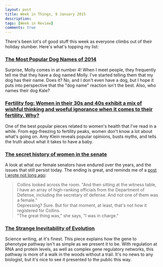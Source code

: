 ```yaml
---
layout: post
title: Week in Things, 9 January 2015
description: 
tags: [Week in Review]
comments: true
---
```

There's been lot's of good stuff this week as everyone climbs out of their holiday slumber. Here's what's topping my list:

### [The Most Popular Dog Names of 2014](http://www.rover.com/blog/2014-popular-dog-names/)
Surprise, Molly comes in at number 4! When I meet people, they frequently tell me that they have a dog named Molly. I've started telling them that my dog has their name. Does it? No, and I don't even have a dog, but I hope it puts into perspective that the "dog name" reaction isn't the best. Also, who names their dog Kale?

### [Fertility fog: Women in their 30s and 40s exhibit a mix of wishful thinking and woeful ignorance when it comes to their fertility. Why?](http://aeon.co/magazine/society/why-do-women-know-so-little-about-their-own-fertility/)
One of the best popular pieces related to women's health that I've read in a while. From egg-freezing to fertility peaks, women don't know a lot about what's going on. Amy Klein reveals popular opinions, busts myths, and tells the truth about what it takes to have a baby.

### [The secret history of women in the senate](http://www.politico.com/magazine/story/2015/01/senate-women-secret-history-113908.html#.VK-I0ivF-So)
A look at what our female senators have endured over the years, and the issues that still persist today. The ending is great, and reminds me of a [post I wrote not long ago](http://themthroot.com/women1):  

> Collins looked across the room. "And then sitting at the witness table, I have an array of high-ranking officials from the Department of Defense, including the secretary of defense. And not one of them was a female."  
Depressing? Sure. But for that moment, at least, that's not how it registered for Collins.  
"The great thing was," she says, "I was in charge."


### [The Strange Inevitability of Evolution](http://nautil.us/issue/20/creativity/the-strange-inevitability-of-evolution)
Science writing, at it's finest. This piece explains how the gene to phenotype pathway isn't as simple as we present it to be. With regulation at RNA and protein levels, as well as complex gene regulatory networks, this pathway is more of a walk in the woods without a trail. It's no news to any biologist, but it's nice to see it presented to the public this way.

